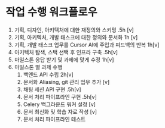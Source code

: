 # 작업 수행 워크플로우
1. 기획, 디자인, 아키텍처에 대한 재정의와 스키밍 .5h [v]
2. 기획, 아키텍처, 개발 태스크에 대한 정의와 문서화 1h [v]
3. 기획, 개발 태스크 업무를 Cursor AI에 주입과 피드백의 반복 1h[v]
4. 아키텍처 탐색, 스택 선택 후 인프라 구축 .5h[v]
5. 마일스톤 응답 받기 및 과제에 맞게 수정 1h[v]
6. 마일스톤 별 과제 수행
    1) 백엔드 API 수립 2h[v]
    2) 문서화 Aliasing, git 관리 업무 추가 [v]
    3) 채팅 세션 API 구현 .5h[v]
    4) 문서 처리 파이프라인 구현 .5h[v]
    5) Celery 백그라운드 워커 설정 [v]
    6) 문서 최신화 및 학습 자료 작성 [v]
    7) 문서 처리 파이프라인 테스트 